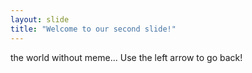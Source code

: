 ```yaml
---
layout: slide
title: "Welcome to our second slide!"
---
```

the world without meme...
Use the left arrow to go back!
